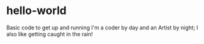 # hello-world
Basic code to get up and running
I'm a coder by day and an Artist by night; I also like getting caught in the rain!
